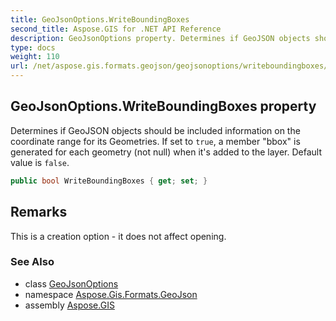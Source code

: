 ```yaml
---
title: GeoJsonOptions.WriteBoundingBoxes
second_title: Aspose.GIS for .NET API Reference
description: GeoJsonOptions property. Determines if GeoJSON objects should be included information on the coordinate range for its Geometries. If set to true a member bbox is generated for each geometry not null when its added to the layer. Default value is false
type: docs
weight: 110
url: /net/aspose.gis.formats.geojson/geojsonoptions/writeboundingboxes/
---
```

## GeoJsonOptions.WriteBoundingBoxes property

Determines if GeoJSON objects should be included information on the coordinate range for its Geometries. If set to `true`, a member "bbox" is generated for each geometry (not null) when it's added to the layer. Default value is `false`.

```csharp
public bool WriteBoundingBoxes { get; set; }
```

## Remarks

This is a creation option - it does not affect opening.

### See Also

* class [GeoJsonOptions](../)
* namespace [Aspose.Gis.Formats.GeoJson](../../geojsonoptions/)
* assembly [Aspose.GIS](../../../)


